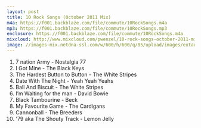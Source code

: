 ```yaml
---
layout: post
title: 10 Rock Songs (October 2011 Mix)
m4a: https://f001.backblaze.com/file/commute/10RockSongs.m4a
mp3: https://f001.backblaze.com/file/commute/10RockSongs.mp3
enclosure: https://f001.backblaze.com/file/commute/10RockSongs.m4a
mixcloud: http://www.mixcloud.com/pwenzel/10-rock-songs-october-2011-mix/
image: //images-mix.netdna-ssl.com/w/600/h/600/q/85/upload/images/extaudio/2472ba4e-2de8-4fe6-ae54-23a39b3f2c36.jpg
---
```



1. 7 nation Army - Nostalgia 77
2. I Got Mine - The Black Keys
3. The Hardest Button to Button - The White Stripes
4. Date With The Night - Yeah Yeah Yeahs
5. Ball And Biscuit - The White Stripes
6. I’m Waiting for the man - David Bowie
7. Black Tambourine - Beck
8. My Favourite Game - The Cardigans
9. Cannonball - The Breeders
10. '79 aka The Shouty Track - Lemon Jelly
